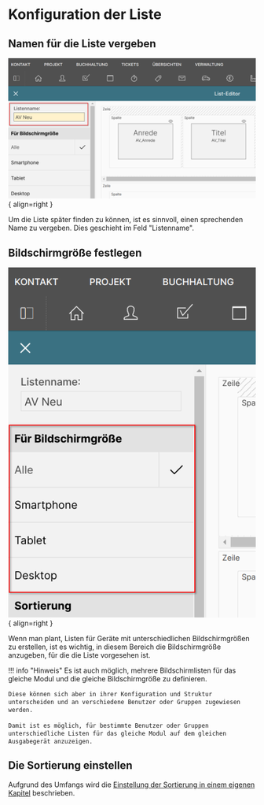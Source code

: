 # Konfiguration der Liste

## Namen für die Liste vergeben

![Liste bearbeiten Name der Liste](./liste-bearbeiten-listenname.png#small){ align=right }

Um die Liste später finden zu können, ist es sinnvoll, einen sprechenden Name zu vergeben. Dies geschieht im Feld "Listenname".

<div class="clear"></div>

## Bildschirmgröße festlegen

![Liste bearbeiten Bildschirmgröße](./liste-bearbeiten-bildschirmgroesse.png#small){ align=right }

Wenn man plant, Listen für Geräte mit unterschiedlichen Bildschirmgrößen zu erstellen, ist es wichtig, in diesem Bereich die Bildschirmgröße anzugeben, für die die Liste vorgesehen ist.

!!! info "Hinweis"
    Es ist auch möglich, mehrere Bildschirmlisten für das gleiche Modul und die gleiche Bildschirmgröße zu definieren.

    Diese können sich aber in ihrer Konfiguration und Struktur unterscheiden und an verschiedene Benutzer oder Gruppen zugewiesen werden.

    Damit ist es möglich, für bestimmte Benutzer oder Gruppen unterschiedliche Listen für das gleiche Modul auf dem gleichen Ausgabegerät anzuzeigen.

<div class="clear"></div>

## Die Sortierung einstellen

Aufgrund des Umfangs wird die [Einstellung der Sortierung in einem eigenen Kapitel](./sortierung/index.md) beschrieben.
